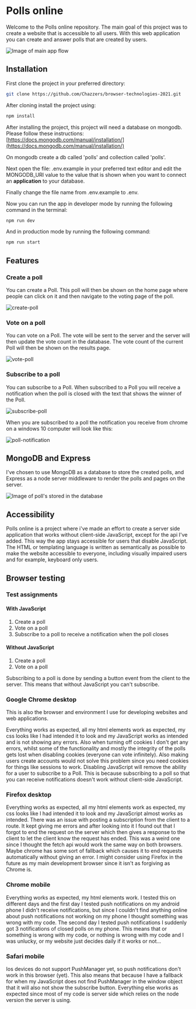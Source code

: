 # Polls online

Welcome to the Polls online repository. The main goal of this project was to create a website that is accessible to all users. With this web application you can create and answer polls that are created by users.


![Image of main app flow](https://user-images.githubusercontent.com/33430669/111624354-dd9c3b80-87eb-11eb-996c-21791bad1278.png)


## Installation

First clone the project in your preferred directory:

```bash
git clone https://github.com/Chazzers/browser-technologies-2021.git
```

After cloning install the project using:

```bash
npm install
```

After installing the project, this project will need a database on mongodb. 
Please follow these instructions: [https://docs.mongodb.com/manual/installation/](https://docs.mongodb.com/manual/installation/)

On mongodb create a db called 'polls' and collection called 'polls'. 

Next open the file: .env.example in your preferred text editor and edit the MONGODB_URI value to the value that is shown when you want to connect an **application** to your database. 

Finally change the file name from .env.example to .env. 

Now you can run the app in developer mode by running the following command in the terminal:

```bash
npm run dev
```

And in production mode by running the following command:

```bash
npm run start
```

## Features

### Create a poll
You can create a Poll. This poll will then be shown on the home page where people can click on it and then navigate to the voting page of the poll. 

![create-poll](https://user-images.githubusercontent.com/33430669/117184449-0a76d300-add9-11eb-9b37-6a57fba17238.jpg)

### Vote on a poll

You can vote on a Poll. The vote will be sent to the server and the server will then update the vote count in the database. The vote count of the current Poll will then be shown on the results page. 

![vote-poll](https://user-images.githubusercontent.com/33430669/117184447-0a76d300-add9-11eb-85c1-babda87dd497.jpg)

### Subscribe to a poll

You can subscribe to a Poll. When subscribed to a Poll you will receive a notification when the poll is closed with the text that shows the winner of the Poll. 

![subscribe-poll](https://user-images.githubusercontent.com/33430669/117184445-09de3c80-add9-11eb-9782-c9dbc350845b.jpg)

When you are subscribed to a poll the notification you receive from chrome on a windows 10 computer will look like this:

![poll-notification](https://user-images.githubusercontent.com/33430669/117184450-0b0f6980-add9-11eb-8ad5-9bd4583376f1.jpg)

## MongoDB and Express

I've chosen to use MongoDB as a database to store the created polls, and Express as a node server middleware  to render the polls and pages on the server. 

![Image of poll's stored in the database](https://user-images.githubusercontent.com/33430669/112876876-52158b00-90c6-11eb-9ee5-80657acb5dd5.png)


## Accessibility

Polls online is a project where i've made an effort to create a server side application that works without client-side JavaScript, except for the api I've added. This way the app stays accessible for users that disable JavaScript. The HTML or templating language is written as semantically as possible to make the website accessible to everyone, including visually impaired users and for example, keyboard only users. 

## Browser testing

### Test assignments

#### With JavaScript
1. Create a poll
2. Vote on a poll
3. Subscribe to a poll to receive a notification when the poll closes

#### Without JavaScript
1. Create a poll
2. Vote on a poll

Subscribing to a poll is done by sending a button event from the client to the server. This means that without JavaScript you can't subscribe.

### Google Chrome desktop
This is also the browser and environment I use for developing websites and web applications.

Everything works as expected, all my html elements work as expected, my css looks like I had intended it to look and my JavaScript works as intended and is not showing any errors. Also when turning off cookies I don't get any errors, whilst some of the functionality and mostly the integrity of the polls gets lost when disabling cookies (everyone can vote infinitely). Also making users create accounts would not solve this problem since you need cookies for things like sessions to work. Disabling JavaScript will remove the ability for a user to subscribe to a Poll. This is because subscribing to a poll so that you can receive notifications doesn't work without client-side JavaScript. 

### Firefox desktop

Everything works as expected, all my html elements work as expected, my css looks like I had intended it to look and my JavaScript almost works as intended. There was an issue with posting a subscription from the client to a route. It kept giving me errors and after looking into it I found out that I forgot to end the request on the server which then gives a response to the client to let the client know the request has ended. This was a weird one since I thought the fetch api would work the same way on both browsers. Maybe chrome has some sort of fallback which causes it to end requests automatically without giving an error. I might consider using Firefox in the future as my main development browser since it isn't as forgiving as Chrome is. 

### Chrome mobile

Everything works as expected, my html elements work. I tested this on different days and the first day I tested push notifications on my android phone I didn't receive notifications, but since I couldn't find anything online about push notifications not working on my phone I thought something was wrong with my code. The second day I tested push notifications I suddenly got 3 notifications of closed polls on my phone. This means that or something is wrong with my code, or nothing is wrong with my code and I was unlucky, or my website just decides daily if it works or not...

### Safari mobile

Ios devices do not support PushManager yet, so push notifications don't work in this browser (yet). This also means that because I have a fallback for when my JavaScript does not find PushManager in the window object that it will also not show the subscribe button. Everything else works as expected since most of my code is server side which relies on the node version the server is using. 
